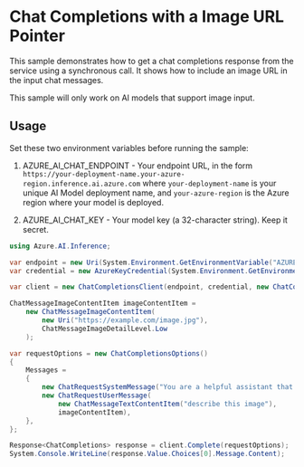 # Chat Completions with a Image URL Pointer

This sample demonstrates how to get a chat completions response from the service using a synchronous call. It shows how to include an image URL in the input chat messages.

This sample will only work on AI models that support image input.

## Usage

Set these two environment variables before running the sample:

1. AZURE_AI_CHAT_ENDPOINT - Your endpoint URL, in the form `https://your-deployment-name.your-azure-region.inference.ai.azure.com` where `your-deployment-name` is your unique AI Model deployment name, and `your-azure-region` is the Azure region where your model is deployed.

2. AZURE_AI_CHAT_KEY - Your model key (a 32-character string). Keep it secret.

```C# Snippet:Azure_AI_Inference_ChatCompletionsWithImageUrlScenario
using Azure.AI.Inference;

var endpoint = new Uri(System.Environment.GetEnvironmentVariable("AZURE_AI_CHAT_ENDPOINT"));
var credential = new AzureKeyCredential(System.Environment.GetEnvironmentVariable("AZURE_AI_CHAT_KEY"));

var client = new ChatCompletionsClient(endpoint, credential, new ChatCompletionsClientOptions());

ChatMessageImageContentItem imageContentItem =
    new ChatMessageImageContentItem(
        new Uri("https://example.com/image.jpg"),
        ChatMessageImageDetailLevel.Low
    );

var requestOptions = new ChatCompletionsOptions()
{
    Messages =
    {
        new ChatRequestSystemMessage("You are a helpful assistant that helps describe images."),
        new ChatRequestUserMessage(
            new ChatMessageTextContentItem("describe this image"),
            imageContentItem),
    },
};

Response<ChatCompletions> response = client.Complete(requestOptions);
System.Console.WriteLine(response.Value.Choices[0].Message.Content);
```
